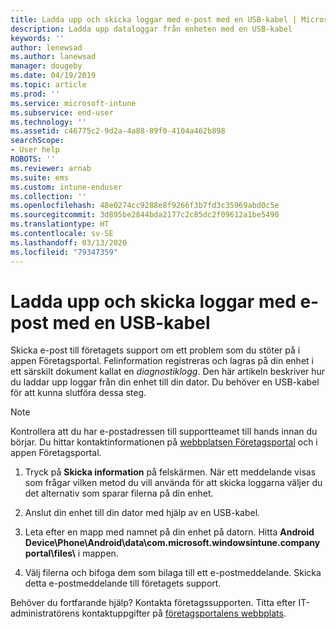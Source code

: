 ```yaml
---
title: Ladda upp och skicka loggar med e-post med en USB-kabel | Microsoft Docs
description: Ladda upp dataloggar från enheten med en USB-kabel
keywords: ''
author: lenewsad
ms.author: lanewsad
manager: dougeby
ms.date: 04/19/2019
ms.topic: article
ms.prod: ''
ms.service: microsoft-intune
ms.subservice: end-user
ms.technology: ''
ms.assetid: c46775c2-9d2a-4a88-89f0-4104a462b898
searchScope:
- User help
ROBOTS: ''
ms.reviewer: arnab
ms.suite: ems
ms.custom: intune-enduser
ms.collection: ''
ms.openlocfilehash: 48e0274cc9288e8f9266f3b7fd3c35969abd0c5e
ms.sourcegitcommit: 3d895be2844bda2177c2c85dc2f09612a1be5490
ms.translationtype: HT
ms.contentlocale: sv-SE
ms.lasthandoff: 03/13/2020
ms.locfileid: "79347359"
---
```

# <a name="upload-and-email-logs-using-a-usb-cable"></a>Ladda upp och skicka loggar med e-post med en USB-kabel

Skicka e-post till företagets support om ett problem som du stöter på i appen Företagsportal. Felinformation registreras och lagras på din enhet i ett särskilt dokument kallat en _diagnostiklogg_. Den här artikeln beskriver hur du laddar upp loggar från din enhet till din dator. Du behöver en USB-kabel för att kunna slutföra dessa steg.   

> [!Note]
> Kontrollera att du har e-postadressen till supportteamet till hands innan du börjar. Du hittar kontaktinformationen på [webbplatsen Företagsportal](https://go.microsoft.com/fwlink/?linkid=2010980) och i appen Företagsportal. 

1. Tryck på **Skicka information** på felskärmen. När ett meddelande visas som frågar vilken metod du vill använda för att skicka loggarna väljer du det alternativ som sparar filerna på din enhet.  

2. Anslut din enhet till din dator med hjälp av en USB-kabel. 

3. Leta efter en mapp med namnet på din enhet på datorn. Hitta <strong>Android Device\Phone\Android\data\com.microsoft.windowsintune.companyportal\files\\</strong> i mappen.

4. Välj filerna och bifoga dem som bilaga till ett e-postmeddelande. Skicka detta e-postmeddelande till företagets support.

Behöver du fortfarande hjälp? Kontakta företagssupporten. Titta efter IT-administratörens kontaktuppgifter på [företagsportalens webbplats](https://go.microsoft.com/fwlink/?linkid=2010980).
